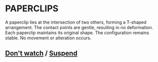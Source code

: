 # PAPERCLIPS

A paperclip lies at the intersection of two others, forming a T-shaped arrangement. The contact points are gentle, resulting in no deformation. Each paperclip maintains its original shape. The configuration remains stable. No movement or alteration occurs.

## [Don't watch](page-de2b5297dd1b54b5) / [Suspend](page-2ee7f21478ab8aee)
